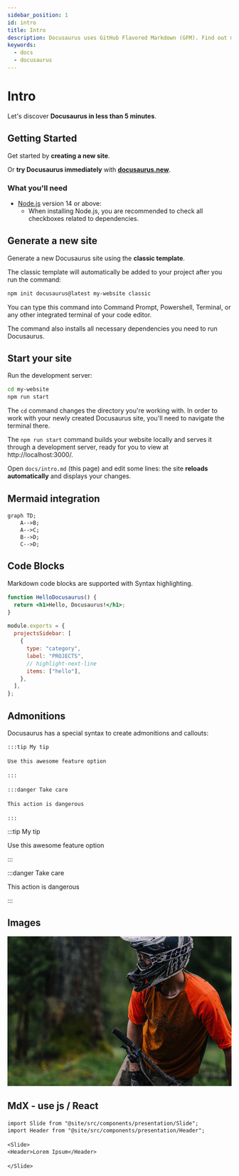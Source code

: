 ```yaml
---
sidebar_position: 1
id: intro
title: Intro
description: Docusaurus uses GitHub Flavored Markdown (GFM). Find out more about Docusaurus-specific features when writing Markdown.
keywords:
  - docs
  - docusaurus
---
```


# Intro

Let's discover **Docusaurus in less than 5 minutes**.

## Getting Started

Get started by **creating a new site**.

Or **try Docusaurus immediately** with **[docusaurus.new](https://docusaurus.new)**.

### What you'll need

- [Node.js](https://nodejs.org/en/download/) version 14 or above:
  - When installing Node.js, you are recommended to check all checkboxes related to dependencies.

## Generate a new site

Generate a new Docusaurus site using the **classic template**.

The classic template will automatically be added to your project after you run the command:

```bash
npm init docusaurus@latest my-website classic
```

You can type this command into Command Prompt, Powershell, Terminal, or any other integrated terminal of your code editor.

The command also installs all necessary dependencies you need to run Docusaurus.

## Start your site

Run the development server:

```bash
cd my-website
npm run start
```

The `cd` command changes the directory you're working with. In order to work with your newly created Docusaurus site, you'll need to navigate the terminal there.

The `npm run start` command builds your website locally and serves it through a development server, ready for you to view at http://localhost:3000/.

Open `docs/intro.md` (this page) and edit some lines: the site **reloads automatically** and displays your changes.

## Mermaid integration

```mermaid
graph TD;
    A-->B;
    A-->C;
    B-->D;
    C-->D;
```

## Code Blocks

Markdown code blocks are supported with Syntax highlighting.

```jsx title="src/components/HelloDocusaurus.js"
function HelloDocusaurus() {
  return <h1>Hello, Docusaurus!</h1>;
}
```

```js title="sidebars.js"
module.exports = {
  projectsSidebar: [
    {
      type: "category",
      label: "PROJECTS",
      // highlight-next-line
      items: ["hello"],
    },
  ],
};
```

## Admonitions

Docusaurus has a special syntax to create admonitions and callouts:

    :::tip My tip

    Use this awesome feature option

    :::

    :::danger Take care

    This action is dangerous

    :::

:::tip My tip

Use this awesome feature option

:::

:::danger Take care

This action is dangerous

:::

## Images

![Docusaurus logo](/img/bike_1.jpg)

## MdX - use js / React

```
import Slide from "@site/src/components/presentation/Slide";
import Header from "@site/src/components/presentation/Header";

<Slide>
<Header>Lorem Ipsum</Header>

</Slide>
```
